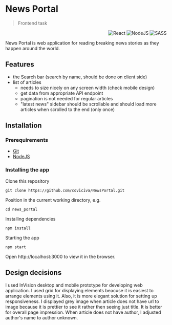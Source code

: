 # News Portal 

> Frontend task

<div style="float: right">
<img alt="React" src="https://img.shields.io/badge/react%20-%2320232a.svg?&style=for-the-badge&logo=react&logoColor=%2361DAFB"/>
  <img alt="NodeJS" src="https://img.shields.io/badge/node.js%20-%2343853D.svg?&style=for-the-badge&logo=node.js&logoColor=white"/>
  <img alt="SASS" src="https://img.shields.io/badge/SASS%20-hotpink.svg?&style=for-the-badge&logo=SASS&logoColor=white"/>
</div>

<br />

News Portal is web application for reading breaking news stories as they happen around the world.


## Features

* the Search bar (search by name, should be done on client side)
* list of articles
  * needs to size nicely on any screen width (check mobile design)
  * get data from appropriate API endpoint
  * pagination is not needed for regular articles
  * "latest news" sidebar should be scrollable and should load more articles
when scrolled to the end (only once)

## Installation

### Prerequirements

* [Git](https://github.com/)
* [NodeJS](https://nodejs.org/en/)

### Installing the app

Clone this repository

```
git clone https://github.com/coviciva/NewsPortal.git
```

Position in the current working directory, e.g.

```
cd news_portal
```

Installing dependencies

```
npm install
```

Starting the app

```
npm start
```

Open http://localhost:3000 to view it in the browser.

## Design decisions

I used InVision desktop and mobile prototype for developing web application.
I used grid for displaying elements beacuse it is easiest to arrange elements using it. Also, it is more elegant solution for setting up responsiveness.
I displayed grey image when article does not have url to image because it is prettier to see it rather then seeing just title. It is better for overall page impression.
When article does not have author, I adjusted author's name to author unknown.





